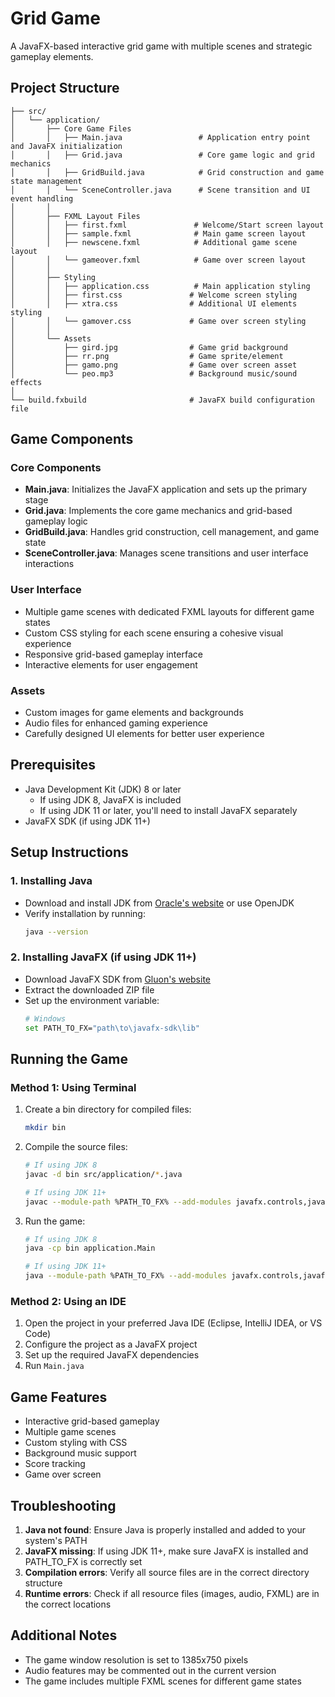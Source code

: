 # Grid Game

A JavaFX-based interactive grid game with multiple scenes and strategic gameplay elements.

## Project Structure

```
├── src/
│   └── application/
│       ├── Core Game Files
│       │   ├── Main.java                 # Application entry point and JavaFX initialization
│       │   ├── Grid.java                 # Core game logic and grid mechanics
│       │   ├── GridBuild.java            # Grid construction and game state management
│       │   └── SceneController.java      # Scene transition and UI event handling
│       │
│       ├── FXML Layout Files
│       │   ├── first.fxml               # Welcome/Start screen layout
│       │   ├── sample.fxml              # Main game screen layout
│       │   ├── newscene.fxml            # Additional game scene layout
│       │   └── gameover.fxml            # Game over screen layout
│       │
│       ├── Styling
│       │   ├── application.css          # Main application styling
│       │   ├── first.css               # Welcome screen styling
│       │   ├── xtra.css                # Additional UI elements styling
│       │   └── gamover.css             # Game over screen styling
│       │
│       └── Assets
│           ├── gird.jpg                # Game grid background
│           ├── rr.png                  # Game sprite/element
│           ├── gamo.png                # Game over screen asset
│           └── peo.mp3                 # Background music/sound effects
│
└── build.fxbuild                       # JavaFX build configuration file
```

## Game Components

### Core Components
- **Main.java**: Initializes the JavaFX application and sets up the primary stage
- **Grid.java**: Implements the core game mechanics and grid-based gameplay logic
- **GridBuild.java**: Handles grid construction, cell management, and game state
- **SceneController.java**: Manages scene transitions and user interface interactions

### User Interface
- Multiple game scenes with dedicated FXML layouts for different game states
- Custom CSS styling for each scene ensuring a cohesive visual experience
- Responsive grid-based gameplay interface
- Interactive elements for user engagement

### Assets
- Custom images for game elements and backgrounds
- Audio files for enhanced gaming experience
- Carefully designed UI elements for better user experience

## Prerequisites

- Java Development Kit (JDK) 8 or later
  - If using JDK 8, JavaFX is included
  - If using JDK 11 or later, you'll need to install JavaFX separately
- JavaFX SDK (if using JDK 11+)

## Setup Instructions

### 1. Installing Java
- Download and install JDK from [Oracle's website](https://www.oracle.com/java/technologies/downloads/) or use OpenJDK
- Verify installation by running:
  ```bash
  java --version
  ```

### 2. Installing JavaFX (if using JDK 11+)
- Download JavaFX SDK from [Gluon's website](https://gluonhq.com/products/javafx/)
- Extract the downloaded ZIP file
- Set up the environment variable:
  ```bash
  # Windows
  set PATH_TO_FX="path\to\javafx-sdk\lib"
  
  ```

## Running the Game

### Method 1: Using Terminal

1. Create a bin directory for compiled files:
   ```bash
   mkdir bin
   ```

2. Compile the source files:
   ```bash
   # If using JDK 8
   javac -d bin src/application/*.java

   # If using JDK 11+
   javac --module-path %PATH_TO_FX% --add-modules javafx.controls,javafx.fxml,javafx.media -d bin src/application/*.java
   ```

3. Run the game:
   ```bash
   # If using JDK 8
   java -cp bin application.Main

   # If using JDK 11+
   java --module-path %PATH_TO_FX% --add-modules javafx.controls,javafx.fxml,javafx.media -cp bin application.Main
   ```

### Method 2: Using an IDE

1. Open the project in your preferred Java IDE (Eclipse, IntelliJ IDEA, or VS Code)
2. Configure the project as a JavaFX project
3. Set up the required JavaFX dependencies
4. Run `Main.java`

## Game Features

- Interactive grid-based gameplay
- Multiple game scenes
- Custom styling with CSS
- Background music support
- Score tracking
- Game over screen

## Troubleshooting

1. **Java not found**: Ensure Java is properly installed and added to your system's PATH
2. **JavaFX missing**: If using JDK 11+, make sure JavaFX is installed and PATH_TO_FX is correctly set
3. **Compilation errors**: Verify all source files are in the correct directory structure
4. **Runtime errors**: Check if all resource files (images, audio, FXML) are in the correct locations

## Additional Notes

- The game window resolution is set to 1385x750 pixels
- Audio features may be commented out in the current version
- The game includes multiple FXML scenes for different game states 
